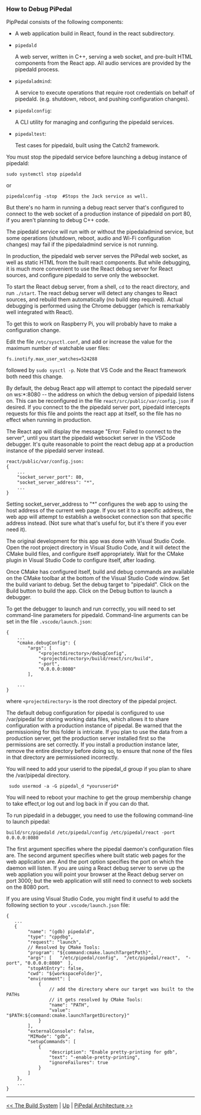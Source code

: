 ### How to Debug PiPedal

PipPedal consists of the following components:

*    A web application build in React, found in the react subdirectory.

*   `pipedald`

    A web server, written in C++, serving a web socket, and pre-built HTML components from the React app.
    All audio services are provided by the pipedald process.

*   `pipedaladmind`: 

    A service to execute operations that require root credentials on behalf of pipedald. (e.g. shutdown, reboot,
    and pushing configuration changes).

*   `pipedalconfig`: 

    A CLI utility for managing and configuring the pipedald services.
     
*   `pipedaltest`: 

    Test cases for pipedald, built using the Catch2 framework.


You must stop the pipedald service before launching a debug instance of pipedald:

    sudo systemctl stop pipedald

or

    pipedalconfig -stop  #Stops the Jack service as well.

But there's no harm in running a debug react server that's configured to connect to the web 
socket of a production instance of pipedald on port 80, if you aren't planning to debug C++ code.

The pipedald service will run with or without the pipedaladmind service, but some operations (shutdown, reboot,
audio and Wi-Fi configuration changes) may fail if the pipedaladmind service is not running.

In production, the pipedald web server serves the PiPedal web socket, as well as static HTML from the  built 
react components. But while debugging, it is much more convenient to use the React debug server for 
React sources, and configure pipedald to serve only the websocket. 

To start the React debug server, from a shell, `cd` to the react directory, and run `./start`. The react debug 
server will detect any changes to React sources, and rebuild them automatically (no build step required). 
Actual debugging is performed using the Chrome debugger (which is remarkably well integrated with React).

To get this to work on Raspberry Pi, you will probably have to make a configuration change.

Edit the file `/etc/sysctl.conf`, and add or increase the value for the maximum number of watchable user 
files:

    fs.inotify.max_user_watches=524288

followed by `sudo sysctl -p`. Note that VS Code and the React framework both need this change.

By default, the debug React app will attempt to contact the pipedald server on ws:*:8080 -- the address on which
the debug version of pipedald listens on. This can be reconfigured
in the file `react/src/public/var/config.json` if desired. If you connect to the the pipedald server port, pipedald intercepts requests for this file and  points the react app at itself, so the file has no effect when running in production. 

The React app will display the message "Error: Failed to connect to the server", until you start the pipedald websocket server in the VSCode debugger. It's quite reasonable to point the react debug app at a production instance of the pipedald server instead.

    react/public/var/config.json: 
    {
        ...
        "socket_server_port": 80,
        "socket_server_address": "*",
        ...
    }

Setting socket_server_address to "*" configures the web app to using the host address of the current 
web page. If you set it to a specific address, the web app will attempt to establish a websocket connection
son that specific address instead. (Not sure what that's useful for, but it's there if you ever need it).

The original development for this app was done with Visual Studio Code. Open the root project directory in
Visual Studio Code, and it will detect the CMake build files, and configure itself appropriately. Wait for 
the CMake plugin in Visual Studio Code to configure itself, after loading. 

Once CMake has configured itself, build and debug commands are available on the CMake toolbar at the 
bottom of the Visual Studio Code window. Set the build variant to debug. Set the debug target to "pipedald". 
Click on the Build button to build the app. Click on the Debug button to launch a debugger.

To get the debugger to launch and run correctly, you will need to set command-line parameters for pipedald. 
Command-line arguments can be set in the file `.vscode/launch.json`: 

    {
        ...
        "cmake.debugConfig": {
            "args": [
                "<projectdirectory>/debugConfig",
                "<projectdirectory>/build/react/src/build",
                "-port",
                "0.0.0.0:8080"
            ],

        ...
    }

where `<projectdirectory>` is the root directory of the pipedal project.

The default debug configuration for pipedal is configured to use /var/pipedal for storing working data files, 
which allows it to share configuration with a production instance of pipedal. Be warned that the permissioning 
for this folder is intricate. If you plan to use the data from a production server, get the production server 
installed first so the permissions are set correctly.
If you install a production instance later, remove the entire directory before doing so, to ensure that none 
of the files in that directory are permissioned incorrectly. 

You will need to add your userid to the pipedal_d group if you plan to share the /var/pipedal directory. 
     
     sudo usermod -a -G pipedal_d *youruserid*

You will need to reboot your machine to get the group membership change to take effect,or log out and log back
in if you can do that.

To run pipedald in a debugger, you need to use the following command-line to launch pipedal:

    build/src/pipedald /etc/pipedal/config /etc/pipedal/react -port 0.0.0.0:8080
    
The first argument specifies where the pipedal daemon's configuration files are. The second argument specifies where 
built static web pages for the web application are. And the port option specifies the port on which the daemon will
listen. If you are using a React debug server to serve up the web appliation you will point your browser at the 
React debug server on port 3000; but the web application will still need to connect to web sockets on the 8080 port.

If you are using Visual Studio Code, you might find it useful to add the following section to your `.vscode/launch.json` file:

    {
       ...
       {
            "name": "(gdb) pipedald",
            "type": "cppdbg",
            "request": "launch",
            // Resolved by CMake Tools:
            "program": "${command:cmake.launchTargetPath}",
            "args": [   "/etc/pipedal/config",  "/etc/pipedal/react",  "-port", "0.0.0.0:8080"  ],
            "stopAtEntry": false,
            "cwd": "${workspaceFolder}",
            "environment": [
                {
                    // add the directory where our target was built to the PATHs
                    // it gets resolved by CMake Tools:
                    "name": "PATH",
                    "value": "$PATH:${command:cmake.launchTargetDirectory}"
                }
            ],
            "externalConsole": false,
            "MIMode": "gdb",
            "setupCommands": [
                {
                    "description": "Enable pretty-printing for gdb",
                    "text": "-enable-pretty-printing",
                    "ignoreFailures": true
                }
            ]
        },
        ...
    }

-----

[<< The Build System](TheBuildSystem.md) | [Up](Documentation.md)  | [PiPedal Architecture >>](Architecture.md)
